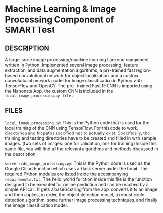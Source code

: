 # Machine Learning & Image Processing Component of SMARTTest
## DESCRIPTION
A large-scale image processing/machine learning backend component written in Python. Implemented several image processing,
feature extraction, and data augmentation algorithms, a pre-trained fast region-based convolutional network for object
localization, and a custom convolutional network model for image classification in Python with TensorFlow and OpenCV. The pre- trained Fast R-CNN is imported using the Nanonets App, the custom CNN is included in the ```local_image_processing.py file.``` 

## FILES
```local_image_processing.py```: This is the Python code that is used for the local training of the CNN using TensorFlow. For 
this code to work, directories and filepaths specified has to actually exist. Specifically, the training and testing 
directories have to be created and filled in with sample images. (two sets of images: one for validation, one for training) Inside this same file, you will find all the relevant algorithms and methods discussed in the description.

```serverside_image_processing.py```: This is the Python code is used as the Google Cloud Function which uses a Flask server
under the hood. The required Python modules are listed inside the accompanying ```requirements.txt```. The hello_world
function inside this file is the function designed to be executed for online prediction and can be reached by a simple API
call. It gets a base64string from the app, converts it to an image and then applies, in order, the object detection model,
a robust circle detection algorithm, some further image processing techniques, and finally the image classification model.
